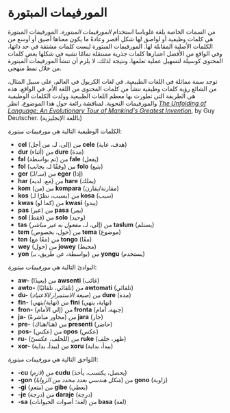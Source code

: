<h1>المورفيمات المبتورة</h1>
<p>
</p>
<p> من السمات الخاصة بلغة غلوباسا استخدام <em>المورفيمات المبتورة</em>. المورفيمات المبتورة هي كلمات وظيفية أو لواصق لها
	شكل أقصر وعادةً ما يكون معناها أضيق أو أوسع من الكلمات الأصلية المقابلة لها. المورفيمات المبتورة ليست كلمات مشتقة في
	حد ذاتها، وفي الواقع من الأفضل اعتبارها كلمات جذرية مستقلة تمامًا تشبه في شكلها بعض كلمات المحتوى كوسيلة لتسهيل
	عملية تعلمها. ونتيجة لذلك، لا يلزم أن تنشأ المورفيمات المبتورة من خلال نمط منهجي. </p>
<p> توجد سمة مماثلة في اللغات الطبيعية. في لغات الكريول في العالم، على سبيل المثال، من الشائع رؤية كلمات وظيفية تنشأ من
	كلمات المحتوى من اللغة الأم. في الواقع، هذه هي الطريقة التي تطورت بها معظم اللغات الطبيعية وولدت الكلمات الوظيفية
	والمورفيمات النحوية. لمناقشة رائعة حول هذا الموضوع، انظر <a
		href="https://www.amazon.com/Unfolding-Language-Evolutionary-Mankinds-Invention/dp/0805080120/ref=sr_1_1"><em>The
			Unfolding of Language: An Evolutionary Tour of Mankind's Greatest Invention</em></a>, by Guy Deutscher.
	(باللغة الإنجليزية) </p>
<p>الكلمات الوظيفية التالية هي <em>مورفيمات مبتورة</em>:</p>
<ul>
	<li><strong>cel</strong> (إلى، لـ، من أجل) <em>من</em> <strong>cele</strong> (هدف، غاية)</li>
	<li><strong>dur</strong> (أثناء) <em>من</em> <strong>dure</strong> (مدة)</li>
	<li><strong>fal</strong> (تم بواسطة) <em>من</em> <strong>fale</strong> (يفعل)</li>
	<li><strong>fol</strong> (وفقًا لـ، بجانب) <em>من</em> <strong>folo</strong> (يتبع)</li>
	<li><strong>ger</strong> (سـ/لـَ) <em>من</em> <strong>eger</strong> (إذا)</li>
	<li><strong>har</strong> (مع، لديه) <em>من</em> <strong>hare</strong> (يملك)</li>
	<li><strong>kom</strong> (من) <em>من</em> <strong>kompara</strong> (مقارنة/يقارن)</li>
	<li><strong>kos</strong> (بسبب، نظرًا لـ) <em>من</em> <strong>kosa</strong> (سبب)</li>
	<li><strong>kwas</strong> (كما لو) <em>من</em> <strong>kwasi</strong> (يبدو)</li>
	<li><strong>pas</strong> (عبر) <em>من</em> <strong>pasa</strong> (يمر)</li>
	<li><strong>sol</strong> (فقط) <em>من</em> <strong>solo</strong> (وحيد)</li>
	<li><strong>tas</strong> (إلى، لـ، <em>مفعول به غير مباشر</em>) <em>من</em> <strong>taslum</strong> (يستلم)</li>
	<li><strong>tem</strong> (حول، بخصوص) <em>من</em> <strong>tema</strong> (موضوع)</li>
	<li><strong>ton</strong> (معًا مع) <em>من</em> <strong>tongo</strong> (معًا)</li>
	<li><strong>wey</strong> (حول) <em>من</em> <strong>jowey</strong> (محيط)</li>
	<li><strong>yon</strong> (بواسطة، عن طريق، بـ) <em>من</em> <strong>yongu</strong> (يستخدم)</li>
</ul>
<p>البوادئ التالية هي <em>مورفيمات مبتورة</em>:</p>
<ul>
	<li><strong>aw-</strong> (بعيدًا) <em>من</em> <strong>awsenti</strong> (غائب)</li>
	<li><strong>awto-</strong> (تلقائي، تلقائيًا) <em>من</em> <strong>awtomati</strong> (تلقائي)</li>
	<li><strong>du-</strong> (<em>صيغة الاستمرار/الاعتياد</em>) <em>من</em> <strong>dure</strong> (مدة)</li>
	<li><strong>fin-</strong> (نهاية/ينهي) <em>من</em> <strong>fini</strong> (نهاية، ينهي)</li>
	<li><strong>fron-</strong> (إلى الأمام) <em>من</em> <strong>fronta</strong> (جبهة، أمام)</li>
	<li><strong>ja-</strong> (مجاور مباشرةً) <em>من</em> <strong>jara</strong> (جار)</li>
	<li><strong>pre-</strong> (هنا/هناك) <em>من</em> <strong>presenti</strong> (حاضر)</li>
	<li><strong>pos-</strong> (عكس) <em>من</em> <strong>opos</strong> (عكس)</li>
	<li><strong>ru-</strong> (للخلف، عكسيّ) <em>من</em> <strong>ruke</strong> (ظهر، خلف)</li>
	<li><strong>xor-</strong> (يبدأ، بداية) <em>من</em> <strong>xoru</strong> (يبدأ، بداية)</li>
</ul>
<p>اللواحق التالية هي <em>مورفيمات مبتورة</em>:</p>
<ul>
	<li><strong>-cu</strong> (<em>لازم</em>) <em>من</em> <strong>cudu</strong> (يحصل، يكتسب، يأخذ) </li>
	<li><strong>-gon</strong> (<em>شكل هندسي بعدد محدد من الزوايا</em>) <em>من</em>
		<strong>gono</strong> (زاوية)
	</li>
	<li><strong>-gi</strong> (<em>متعدٍ</em>) <em>من</em> <strong>gibe</strong> (يعطي)</li>
	<li><strong>-je</strong> (درجة) <em>من</em> <strong>daraje</strong> (درجة)</li>
	<li><strong>-sa</strong> (لغة؛ أصوات الحيوانات) <em>من</em> <strong>basa</strong> (لغة)</li>
</ul>
<p></p>
